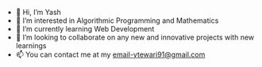 - 👋 Hi, I’m Yash
- 👀 I’m interested in Algorithmic Programming and Mathematics
- 🌱 I’m currently learning Web Development
- 💞️ I’m looking to collaborate on any new and innovative projects with new learnings
- 📫 You can contact me at my email-ytewari91@gmail.com

<!---
deku878/deku878 is a ✨ special ✨ repository because its `README.md` (this file) appears on your GitHub profile.
You can click the Preview link to take a look at your changes.
--->

